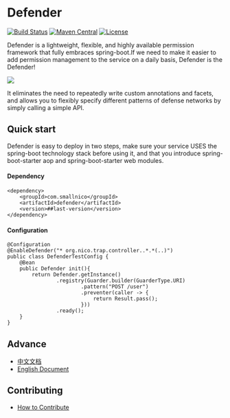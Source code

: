 # Defender

[![Build Status](https://travis-ci.org/ainilili/defender.svg?branch=master)](https://travis-ci.org/ainilili/defender.svg?branch=master)
[![Maven Central]( https://maven-badges.herokuapp.com/maven-central/com.smallnico/defender/badge.svg )](https://maven-badges.herokuapp.com/maven-central/com.smallnico/defender)
[![License](https://img.shields.io/badge/license-Apache%202-4EB1BA.svg)](https://www.apache.org/licenses/LICENSE-2.0.html)

Defender is a lightweight, flexible, and highly available permission framework that fully embraces spring-boot.If we need to make it easier to add permission management to the service on a daily basis, Defender is the Defender!

![](https://github.com/ainilili/defender/blob/master/PROCESS.jpg)

It eliminates the need to repeatedly write custom annotations and facets, and allows you to flexibly specify different patterns of defense networks by simply calling a simple API.

## Quick start
Defender is easy to deploy in two steps, make sure your service USES the spring-boot technology stack before using it, and that you introduce spring-boot-starter aop and spring-boot-starter web modules.
#### Dependency
```
<dependency>
	<groupId>com.smallnico</groupId>
	<artifactId>defender</artifactId>
	<version>##last-version</version>
</dependency>
```
#### Configuration
```
@Configuration
@EnableDefender("* org.nico.trap.controller..*.*(..)")
public class DefenderTestConfig {
	@Bean
	public Defender init(){
		return Defender.getInstance()
				.registry(Guarder.builder(GuarderType.URI)
						.pattern("POST /user")
						.preventer(caller -> {
							return Result.pass();
						}))
				.ready();
	}
}
```
## Advance
 - [中文文档](https://github.com/ainilili/defender/blob/master/DOC_CN.md)
 - [English Document](https://github.com/ainilili/defender/blob/master/DOC_EN.md)

## Contributing
 - [How to Contribute](https://github.com/ainilili/defender/blob/master/CONTRIBUTING.md)
